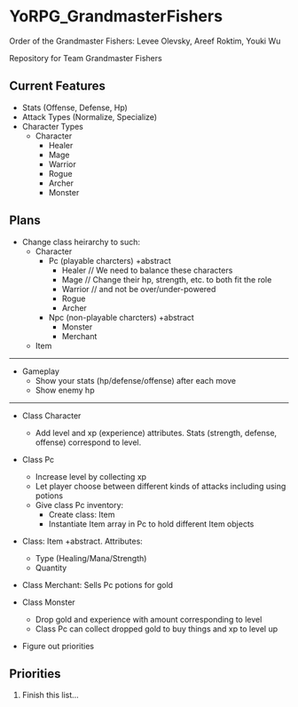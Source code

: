 # YoRPG_GrandmasterFishers

Order of the Grandmaster Fishers:
Levee Olevsky, Areef Roktim, Youki Wu

Repository for Team Grandmaster Fishers

## Current Features 

* Stats (Offense, Defense, Hp)
* Attack Types (Normalize, Specialize)
* Character Types
  * Character
    * Healer
    * Mage
    * Warrior
    * Rogue
    * Archer
    * Monster

## Plans

* Change class heirarchy to such:
  * Character
    * Pc (playable charcters) +abstract
      * Healer 	   // We need to balance these characters
      * Mage	   // Change their hp, strength, etc. to both fit the role
      * Warrior	   // and not be over/under-powered
      * Rogue
      * Archer
    * Npc (non-playable charcters) +abstract
      * Monster
      * Merchant
  * Item


---


* Gameplay
  * Show your stats (hp/defense/offense) after each move
  * Show enemy hp


---


* Class Character
  * Add level and xp (experience) attributes. Stats (strength, defense, offense) correspond to level.

* Class Pc 
  * Increase level by collecting xp
  * Let player choose between different kinds of attacks including using potions
  * Give class Pc inventory:
    * Create class: Item
    * Instantiate Item array in Pc to hold different Item objects

* Class: Item +abstract. Attributes:
  * Type (Healing/Mana/Strength)
  * Quantity

* Class Merchant: Sells Pc potions for gold

* Class Monster
  * Drop gold and experience with amount corresponding to level
  * Class Pc can collect dropped gold to buy things and xp to level up

* Figure out priorities

## Priorities

1. Finish this list...
